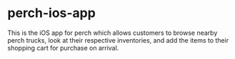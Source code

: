 # perch-ios-app

This is the iOS app for perch which allows customers to browse nearby perch trucks, look at their respective inventories, and add the items to their shopping cart for purchase on arrival.
